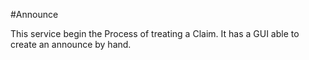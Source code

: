 #Announce 

This service begin the Process of treating a Claim. It has a GUI able to create an announce by hand.